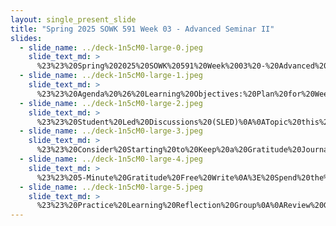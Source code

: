 ```yaml
---
layout: single_present_slide
title: "Spring 2025 SOWK 591 Week 03 - Advanced Seminar II"
slides:
  - slide_name: ../deck-1n5cM0-large-0.jpeg
    slide_text_md: >
      %23%23%20Spring%202025%20SOWK%20591%20Week%2003%20-%20Advanced%20Seminar%20II%0A%0Atitle:%20Spring%202025%20SOWK%20591%20Week%2003%20-%20Advanced%20Seminar%20II%0Adate:%202025-02-02%2018:09:37%0Alocation:%20Heritage%20University%0Atags:%0A%20%20-%20Heritage%20University%0A%20%20-%20MSW%20Program%0A%20%20-%20SOWK%20591%0Apresentation_video:%20%3E%0A%20%20%22%22%0Adescription:%20%3E%0A%0AWeek%20three%20for%20SOWK%20590%20is%20synchronous,%20with%20class%20on%20Saturday%20(02/08/25).%20Students%20will%20reflect%20on%20their%20practicum%20experience%20in%20their%20journal,%20have%20a%20student%20led%20discussion%20regarding%20supervision,%20engaging%20in%20mindfulness%20through%20gratitude,%20and%20participate%20in%20a%20our%20group%20reflecting%20on%20their%20practice.%20The%20following%20is%20the%20agenda:%0A%0A%0A-%20SLED:%20Practicum%20Supervision/Supervision%20Agendas%0A-%20Mindfulness%20activity%0A-%20Practice%20Learning%20Reflection%20Group%0A%0AThe%20learning%20objectives%20this%20week%20include:%0A%0A-%20Students%20will%20recognize%20the%20shared%20experiences%20of%20peers%20in%20their%20practicum%20and%20be%20able%20to%20use%20the%20group%20as%20a%20method%20for%20sharing%20and%20problem-solving.%0A-%20Students%20will%20analyze%20their%20practicum%20experience,%20reflecting%20on%20how%20it%20connects%20to%20their%20development%20and%20demonstration%20of%20competence.%0A-%20Students%20will%20actively%20practice%20a%20mindfulness%20activity.%0A-%20Students%20consider%20intentionality%20and%20supervision%20and%20how%20they%20relate%20to%20their%20practice.%0A%0A%0A
  - slide_name: ../deck-1n5cM0-large-1.jpeg
    slide_text_md: >
      %23%23%20Agenda%20%26%20Learning%20Objectives:%20Plan%20for%20Week%2003%0A%0AAgenda%0A%0A-%20**SLED**:%20Practicum%20Supervision/Supervision%20Agendas%0A-%20Mindfulness%20activity%0A-%20Practice%20Learning%20Reflection%20Group%0A%0ALearning%20Objectives%0A%0A-%20Students%20will%20recognize%20the%20shared%20experiences%20of%20peers%20in%20their%20practicum%20and%20be%20able%20to%20use%20the%20group%20as%20a%20method%20for%20sharing%20and%20problem-solving.%0A-%20Students%20will%20analyze%20their%20practicum%20experience,%20reflecting%20on%20how%20it%20connects%20to%20their%20development%20and%20demonstration%20of%20competence.%0A-%20Students%20will%20actively%20practice%20a%20mindfulness%20activity.%0A-%20Students%20consider%20intentionality%20and%20supervision%20and%20how%20they%20relate%20to%20their%20practice.%0A%0A
  - slide_name: ../deck-1n5cM0-large-2.jpeg
    slide_text_md: >
      %23%23%20Student%20Led%20Discussions%20(SLED)%0A%0ATopic%20this%20week%20is%20**Practicum%20Supervision/Supervision%20Agendas**%0A%0A%5BWhole%20Class%20Activity%5D%20Give%20selected%20students%20opportunity%20to%20facilitate%20presentation/discussion%20regarding%20topic.%0A%0A%0A
  - slide_name: ../deck-1n5cM0-large-3.jpeg
    slide_text_md: >
      %23%23%20Consider%20Starting%20to%20Keep%20a%20Gratitude%20Journal%0A%3E%20For%20our%20mindfulness%20activity%20this%20week,%20I%20we%20are%20going%20to%20be%20doing%20a%20free%20write%20exercise%20for%20you%20to%20write%20aboiut%20the%20things%20you%20are%20grateful%20for.%20There%20is%20great%20power%20doing%20this%20frequently%20and%20keeping%20a%20gratitude%20journal.%0A%0A%0A%5BWhole%20Class%20Activity%5D%20Does%20anybody%20keep%20a%20gratitude%20journal%3F%20Tell%20about%20it%3F%0A%0A%3E%20Actively%20appreciating%20the%20experiences%20we%20engage%20with%20in%20our%20daily%20lives%20appears%20to%20be%20a%20potent%20way%20for%20improving%20the%20quality%20of%20our%20social%20relationships,%20producing%20sustained%20improvements%20in%20psychological%20wellbeing%20and%20overall%20happiness.%0A%0A%0AConsider%20Starting%20to%20Keep%20a%20Gratitude%20Journal%0A%0A-%20Establish%20it%20as%20a%20routine%20(a%20day,%20time,%20place%20all%20help)%0A-%20Consider%20small%20moments%20(I%20think%20the%20small%20things%20are%20sometimes%20the%20biggest,%20me%20and%20sunshine)%0A-%20Personally%20reflect%20(be%20introspective,%20don't%20just%20list%20what%20you%20are%20grateful%20for...%20why)%0A%0A%0A
  - slide_name: ../deck-1n5cM0-large-4.jpeg
    slide_text_md: >
      %23%23%205-Minute%20Gratitude%20Free%20Write%0A%3E%20Spend%20the%20next%20five%20minutes%20just%20writing%20as%20much%20as%20you%20can%20about%20things%20you%20are%20grateful%20for.%20%0A%0A%0A%5BWhole%20Class%20Activity%5D%20Set%20a%20time%20and%20let%20write.%0A%0A
  - slide_name: ../deck-1n5cM0-large-5.jpeg
    slide_text_md: >
      %23%23%20Practice%20Learning%20Reflection%20Group%0A%0AReview%20Group%20Norms:%0A%0A-%20We%20will%20be%20respectful%20of%20each%20other%0A-%20We%20will%20approach%20our%20dialog%20with%20an%20open%20mind%0A-%20We%20will%20engage%20and%20fully%20participate%0A-%20We%20will%20keep%20our%20client's%20information%20confidential%0A%0A**Group%20Check-in%20Question**:%0AWhat%20is%20something%20that%20has%20supported%20you%20in%20your%20practicum%20in%20the%20last%20couple%20of%20weeks%3F%0A%0A**Practicum%20Discussion**:%20%0A%0ADiscuss%20any%20of%20the%20following:%0A%0A-%20Discuss%20things%20going%20on%20at%20your%20practicums.%0A-%20Explore%20client%20needs%20and%20group%20problem-solving.%0A-%20Share%20about%20the%20work%20you%20are%20doing%20with%20your%20clients.%0A
---
```

